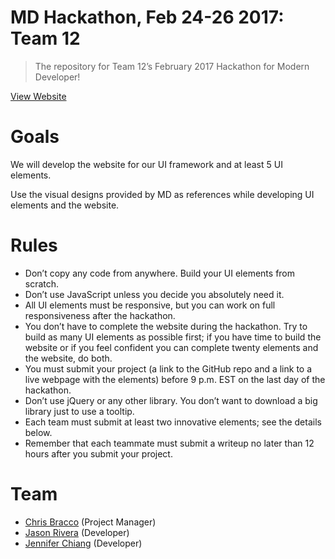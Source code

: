 # MD Hackathon, Feb 24-26 2017: Team 12

> The repository for Team 12’s February 2017 Hackathon for Modern Developer!

[View Website](https://cbracco.github.io/md-hackathon-team12)

# Goals

We will develop the website for our UI framework and at least 5 UI elements.

Use the visual designs provided by MD as references while developing UI elements and the website.

# Rules

- Don’t copy any code from anywhere. Build your UI elements from scratch.
- Don’t use JavaScript unless you decide you absolutely need it.
- All UI elements must be responsive, but you can work on full responsiveness after the hackathon.
- You don’t have to complete the website during the hackathon. Try to build as many UI elements as possible first; if you have time to build the website or if you feel confident you can complete twenty elements and the website, do both.
- You must submit your project (a link to the GitHub repo and a link to a live webpage with the elements) before 9 p.m. EST on the last day of the hackathon.
- Don’t use jQuery or any other library. You don’t want to download a big library just to use a tooltip.
- Each team must submit at least two innovative elements; see the details below.
- Remember that each teammate must submit a writeup no later than 12 hours after you submit your project.

# Team

- [Chris Bracco](https://github.com/cbracco) (Project Manager)
- [Jason Rivera](https://github.com/rivera1294) (Developer)
- [Jennifer Chiang](https://github.com/jchiang7874) (Developer)
